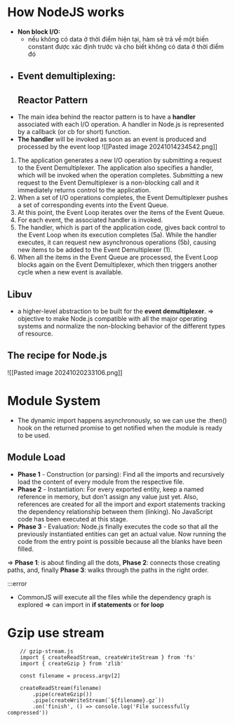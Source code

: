 # How NodeJS works
 - **Non block I/O:**
	 - nếu không có data ở thời điểm hiện tại, hàm sẽ trả về một biến constant được xác định trước và cho biết không có data ở thời điểm đó
- **Event demultiplexing**:
	- 
	## Reactor Pattern
- The main idea behind the reactor pattern is to have a **handler** associated with each I/O operation. A handler in Node.js is represented by a callback (or cb for short) function.
- **The handler** will be invoked as soon as an event is produced and processed by the event loop
![[Pasted image 20241014234542.png]]

1. The application generates a new I/O operation by submitting a request to
the Event Demultiplexer. The application also specifies a handler, which
will be invoked when the operation completes. Submitting a new request
to the Event Demultiplexer is a non-blocking call and it immediately returns
control to the application.
2. When a set of I/O operations completes, the Event Demultiplexer pushes
a set of corresponding events into the Event Queue.
3. At this point, the Event Loop iterates over the items of the Event Queue.
4. For each event, the associated handler is invoked.
5. The handler, which is part of the application code, gives back control
to the Event Loop when its execution completes (5a). While the handler
executes, it can request new asynchronous operations (5b), causing new
items to be added to the Event Demultiplexer (1).
6. When all the items in the Event Queue are processed, the Event Loop blocks
again on the Event Demultiplexer, which then triggers another cycle when
a new event is available.
## Libuv
- a higher-level abstraction to be built for the **event demultiplexer**.  => objective to make Node.js compatible with all the major operating systems and normalize the non-blocking behavior of the different types of resource.
## The recipe for Node.js
![[Pasted image 20241020233106.png]]
# Module System
- The dynamic import happens asynchronously, so we can use the .then() hook on the returned promise to get notified when the module is ready to be used.
## Module Load
- **Phase 1** - Construction (or parsing): Find all the imports and recursively load the content of every module from the respective file. 
- **Phase 2** - Instantiation: For every exported entity, keep a named reference in memory, but don't assign any value just yet. Also, references are created for all the import and export statements tracking the dependency relationship between them (linking). No JavaScript code has been executed at this stage. 
- **Phase 3** - Evaluation: Node.js finally executes the code so that all the previously instantiated entities can get an actual value. Now running the code from the entry point is possible because all the blanks have been filled.

=> 
**Phase 1**: is about finding all the dots, 
**Phase 2**: connects those creating paths, and, finally
**Phase 3**: walks through the paths in the right order.


:::error
- CommonJS will execute all the files while the dependency graph is explored => can import in **if statements** or **for loop**



# Gzip use stream
```nodejs=
	// gzip-stream.js
	import { createReadStream, createWriteStream } from 'fs'
	import { createGzip } from 'zlib'
	
	const filename = process.argv[2]
	
	createReadStream(filename)
		.pipe(createGzip())
		.pipe(createWriteStream(`${filename}.gz`))
		.on('finish', () => console.log('File successfully compressed'))
```
